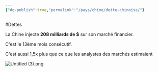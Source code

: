 ```yaml
---
{"dg-publish":true,"permalink":"/pays/chine/dette-chinoise/"}
---
```


#Dettes

La Chine injecte **208 milliards de $** sur son marché financier.

C'est le 13ème mois consécutif.

C'est aussi 1,5x plus que ce que les analystes des marchés estimaient

![Untitled (3).png](/img/user/Sources/Untitled%20(3).png)